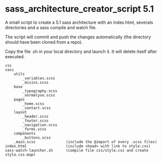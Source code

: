 # sass_architecture_creator_script 5.1

A small script to create a 5.1 sass architecture with an index.html, severals directories and a sass compile and watch file.

The script will commit and push the changes automatically (the directory should have been cloned from a repo).

Copy the file .sh in your local directory and launch it. 
It will delete itself after executed.

    css
    sass
        utils
            _variables.scss
            _mixins.scss
        base
            _typography.scss
            _normalyse.scss
        pages 
            _home.scss
            _contact.scss
        layout
            _header.scss
            _footer.scss
            _navigation.scss
            _forms.scss
        components
            _buttons.scss
        _main.scss              (include the @import of every .scss files)
    index.html                  (include <head> with link to style.css)
    sass-watch-launcher.sh      (compile file css/style.css and create style.css.map)
            
